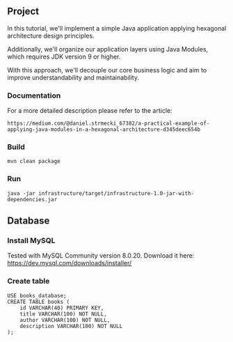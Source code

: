 ## Project

In this tutorial, we'll implement a simple Java application applying hexagonal architecture design principles.

Additionally, we'll organize our application layers using Java Modules, which requires JDK version 9 or higher.

With this approach, we'll decouple our core business logic and aim to improve understandability and maintainability.

### Documentation

For a more detailed description please refer to the article:

    https://medium.com/@daniel.strmecki_67382/a-practical-example-of-applying-java-modules-in-a-hexagonal-architecture-d345deec654b
    

### Build

```
mvn clean package
```

### Run

```
java -jar infrastructure/target/infrastructure-1.0-jar-with-dependencies.jar
```

## Database

### Install MySQL

Tested with MySQL Community version 8.0.20.
Download it here: https://dev.mysql.com/downloads/installer/

### Create table

```
USE books_database;
CREATE TABLE books (
    id VARCHAR(40) PRIMARY KEY, 
    title VARCHAR(100) NOT NULL, 
    author VARCHAR(100) NOT NULL, 
    description VARCHAR(100) NOT NULL
);
```